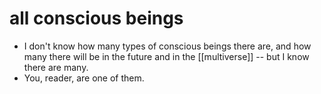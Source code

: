# all conscious beings

- I don't know how many types of conscious beings there are, and how many there will be in the future and in the [[multiverse]] -- but I know there are many.
- You, reader, are one of them.

